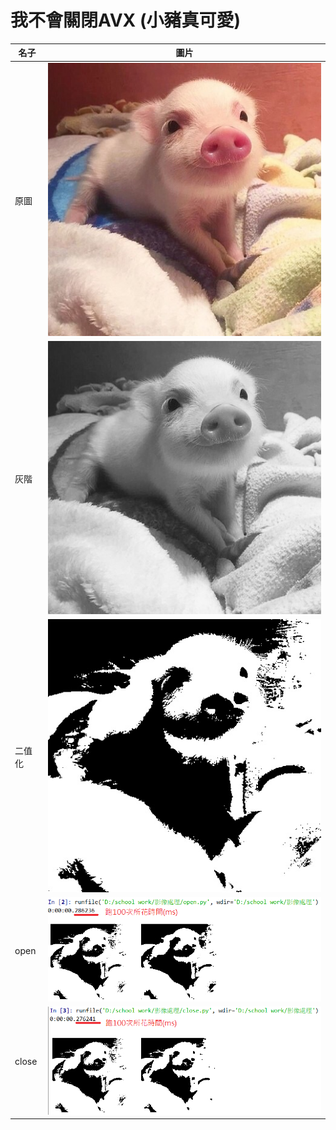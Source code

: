 # 我不會關閉AVX (小豬真可愛)

名子 | 圖片
------------ | -------------
原圖 | ![GitHub Logo](/pig.jpg)
灰階 | ![GitHub Logo](/pig_gray.jpg)
二值化 | ![GitHub Logo](/pig_threshold.jpg)
open | ![GitHub Logo](/opening.PNG)
close | ![GitHub Logo](/close.PNG)
